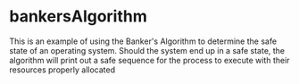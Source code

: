# bankersAlgorithm
This is an example of using the Banker's Algorithm to determine the safe state of an operating system. Should the system end up in a safe state, the algorithm will print out a safe sequence for the process to execute with their resources properly allocated
